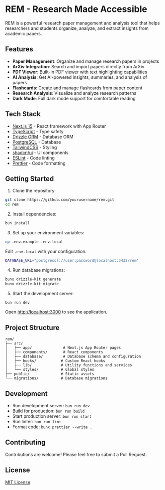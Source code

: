 # REM - Research Made Accessible

REM is a powerful research paper management and analysis tool that helps researchers and students organize, analyze, and extract insights from academic papers.

## Features

- **Paper Management**: Organize and manage research papers in projects
- **ArXiv Integration**: Search and import papers directly from ArXiv
- **PDF Viewer**: Built-in PDF viewer with text highlighting capabilities
- **AI Analysis**: Get AI-powered insights, summaries, and analysis of papers
- **Flashcards**: Create and manage flashcards from paper content
- **Research Analysis**: Visualize and analyze research patterns
- **Dark Mode**: Full dark mode support for comfortable reading

## Tech Stack

- [Next.js 15](https://nextjs.org) - React framework with App Router
- [TypeScript](https://www.typescriptlang.org/) - Type safety
- [Drizzle ORM](https://orm.drizzle.team) - Database ORM
- [PostgreSQL](https://postgresql.org) - Database
- [TailwindCSS](https://tailwindcss.com) - Styling
- [shadcn/ui](https://ui.shadcn.com) - UI components
- [ESLint](https://eslint.org) - Code linting
- [Prettier](https://prettier.io) - Code formatting

## Getting Started

1. Clone the repository:
```bash
git clone https://github.com/yourusername/rem.git
cd rem
```

2. Install dependencies:
```bash
bun install
```

3. Set up your environment variables:
```bash
cp .env.example .env.local
```

Edit `.env.local` with your configuration:
```bash
DATABASE_URL="postgresql://user:password@localhost:5432/rem"
```

4. Run database migrations:
```bash
bunx drizzle-kit generate
bunx drizzle-kit migrate
```

5. Start the development server:
```bash
bun run dev
```

Open [http://localhost:3000](http://localhost:3000) to see the application.

## Project Structure

```
rem/
├── src/
│   ├── app/              # Next.js App Router pages
│   ├── components/       # React components
│   ├── database/         # Database schema and configuration
│   ├── hooks/           # Custom React hooks
│   ├── lib/             # Utility functions and services
│   └── styles/          # Global styles
├── public/              # Static assets
└── migrations/          # Database migrations
```

## Development

- Run development server: `bun run dev`
- Build for production: `bun run build`
- Start production server: `bun run start`
- Run linter: `bun run lint`
- Format code: `bunx prettier --write .`

## Contributing

Contributions are welcome! Please feel free to submit a Pull Request.

## License

[MIT License](LICENSE)
